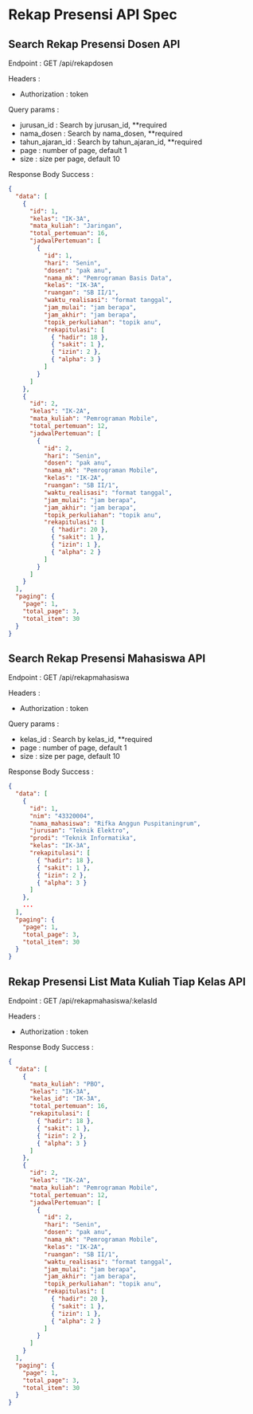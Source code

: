 # Rekap Presensi API Spec

## Search Rekap Presensi Dosen API

Endpoint : GET /api/rekapdosen

Headers :

- Authorization : token

Query params :

- jurusan_id : Search by jurusan_id, \*\*required
- nama_dosen : Search by nama_dosen, \*\*required
- tahun_ajaran_id : Search by tahun_ajaran_id, \*\*required
- page : number of page, default 1
- size : size per page, default 10

Response Body Success :

```json
{
  "data": [
    {
      "id": 1,
      "kelas": "IK-3A",
      "mata_kuliah": "Jaringan",
      "total_pertemuan": 16,
      "jadwalPertemuan": [
        {
          "id": 1,
          "hari": "Senin",
          "dosen": "pak anu",
          "nama_mk": "Pemrograman Basis Data",
          "kelas": "IK-3A",
          "ruangan": "SB II/1",
          "waktu_realisasi": "format tanggal",
          "jam_mulai": "jam berapa",
          "jam_akhir": "jam berapa",
          "topik_perkuliahan": "topik anu",
          "rekapitulasi": [
            { "hadir": 18 },
            { "sakit": 1 },
            { "izin": 2 },
            { "alpha": 3 }
          ]
        }
      ]
    },
    {
      "id": 2,
      "kelas": "IK-2A",
      "mata_kuliah": "Pemrograman Mobile",
      "total_pertemuan": 12,
      "jadwalPertemuan": [
        {
          "id": 2,
          "hari": "Senin",
          "dosen": "pak anu",
          "nama_mk": "Pemrograman Mobile",
          "kelas": "IK-2A",
          "ruangan": "SB II/1",
          "waktu_realisasi": "format tanggal",
          "jam_mulai": "jam berapa",
          "jam_akhir": "jam berapa",
          "topik_perkuliahan": "topik anu",
          "rekapitulasi": [
            { "hadir": 20 },
            { "sakit": 1 },
            { "izin": 1 },
            { "alpha": 2 }
          ]
        }
      ]
    }
  ],
  "paging": {
    "page": 1,
    "total_page": 3,
    "total_item": 30
  }
}
```

## Search Rekap Presensi Mahasiswa API

Endpoint : GET /api/rekapmahasiswa

Headers :

- Authorization : token

Query params :

<!-- - jurusan_id : Search by jurusan_id, \*\*required -->
<!-- - prodi_id : Search by prodi_id, \*\*required -->

- kelas_id : Search by kelas_id, \*\*required
- page : number of page, default 1
- size : size per page, default 10

Response Body Success :

```json
{
  "data": [
    {
      "id": 1,
      "nim": "43320004",
      "nama_mahasiswa": "Rifka Anggun Puspitaningrum",
      "jurusan": "Teknik Elektro",
      "prodi": "Teknik Informatika",
      "kelas": "IK-3A",
      "rekapitulasi": [
        { "hadir": 18 },
        { "sakit": 1 },
        { "izin": 2 },
        { "alpha": 3 }
      ]
    },
    ...
  ],
  "paging": {
    "page": 1,
    "total_page": 3,
    "total_item": 30
  }
}
```

## Rekap Presensi List Mata Kuliah Tiap Kelas API

Endpoint : GET /api/rekapmahasiswa/:kelasId

Headers :

- Authorization : token

Response Body Success :

```json
{
  "data": [
    {
      "mata_kuliah": "PBO",
      "kelas": "IK-3A",
      "kelas_id": "IK-3A",
      "total_pertemuan": 16,
      "rekapitulasi": [
        { "hadir": 18 },
        { "sakit": 1 },
        { "izin": 2 },
        { "alpha": 3 }
      ]
    },
    {
      "id": 2,
      "kelas": "IK-2A",
      "mata_kuliah": "Pemrograman Mobile",
      "total_pertemuan": 12,
      "jadwalPertemuan": [
        {
          "id": 2,
          "hari": "Senin",
          "dosen": "pak anu",
          "nama_mk": "Pemrograman Mobile",
          "kelas": "IK-2A",
          "ruangan": "SB II/1",
          "waktu_realisasi": "format tanggal",
          "jam_mulai": "jam berapa",
          "jam_akhir": "jam berapa",
          "topik_perkuliahan": "topik anu",
          "rekapitulasi": [
            { "hadir": 20 },
            { "sakit": 1 },
            { "izin": 1 },
            { "alpha": 2 }
          ]
        }
      ]
    }
  ],
  "paging": {
    "page": 1,
    "total_page": 3,
    "total_item": 30
  }
}
```
